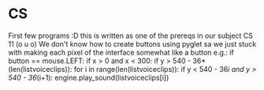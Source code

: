 # CS
First few programs :D
this is written as one of the prereqs in our subject CS 11 (o u o)
We don't know how to create buttons using pyglet sa we just stuck with making each pixel of the interface somewhat like a button
e.g.: if button == mouse.LEFT:
        if x > 0 and x < 300:
            if y > 540 - 36*(len(listvoiceclips)):
                for i in range(len(listvoiceclips)):
                    if y < 540 - 36*i and y > 540 - 36*(i+1):
                        engine.play_sound(listvoiceclips[i])
